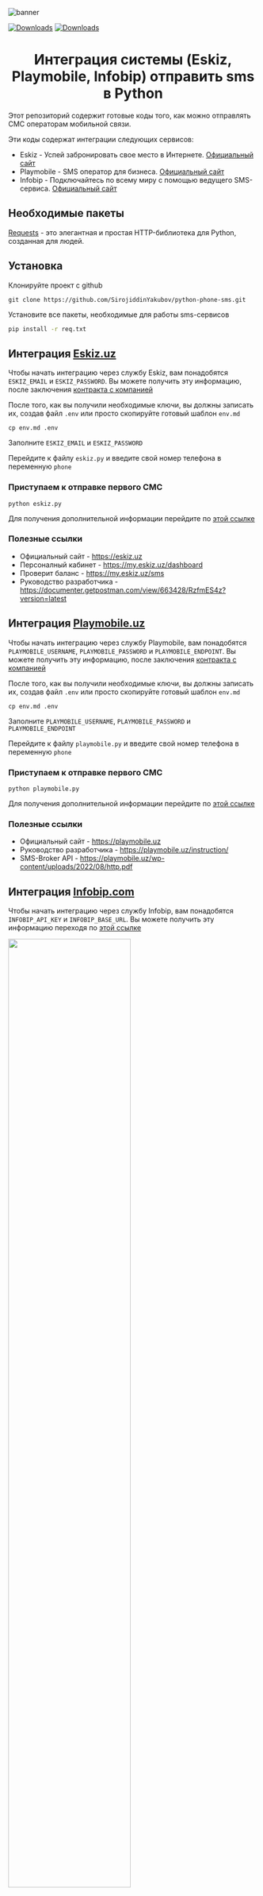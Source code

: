 ![banner](https://i.postimg.cc/brrfqW8k/banner.jpg "banner")



[![Downloads](https://img.shields.io/badge/telegram-yakubovdeveloper-green)](https://t.me/yakubovdeveloper)
[![Downloads](https://img.shields.io/badge/author-Sirojiddin_Yakubov-green)](https://t.me/Sirojiddin_Yakubov)
<div align="center">
<h1>Интеграция системы (Eskiz, Playmobile, Infobip) отправить sms в Python</h1>
</div>

Этот репозиторий содержит готовые коды того, как можно отправлять СМС операторам мобильной связи. 

Эти коды содержат интеграции следующих сервисов:
- Eskiz - Успей забронировать свое место в Интернете. [Официальный сайт](https://eskiz.uz/)
- Playmobile - SMS оператор для бизнеса. [Официальный сайт](https://playmobile.uz/)
- Infobip - Подключайтесь по всему миру с помощью ведущего SMS-сервиса. [Официальный сайт](https://www.infobip.com/sms)


## Необходимые пакеты
[Requests](https://requests.readthedocs.io/) - это элегантная и простая HTTP-библиотека для Python, созданная для людей.

## Установка
Клонируйте проект с github
```console
git clone https://github.com/SirojiddinYakubov/python-phone-sms.git
```

Установите все пакеты, необходимые для работы sms-сервисов
```bash
pip install -r req.txt
```

## Интеграция [Eskiz.uz](https://eskiz.uz/)

Чтобы начать интеграцию через службу Eskiz, вам понадобятся `ESKIZ_EMAIL` и `ESKIZ_PASSWORD`. Вы можете получить эту информацию, после заключения [контракта с компанией](https://eskiz.uz/reseller)

После того, как вы получили необходимые ключи, вы должны записать их, создав файл `.env` или просто скопируйте готовый шаблон `env.md`
```console
cp env.md .env
```

Заполните `ESKIZ_EMAIL` и `ESKIZ_PASSWORD`

Перейдите к файлу `eskiz.py` и введите свой номер телефона в переменную `phone`

### Приступаем к отправке первого СМС
```console
python eskiz.py
```

Для получения дополнительной информации перейдите по [этой ссылке](https://documenter.getpostman.com/view/663428/RzfmES4z?version=latest)

### Полезные ссылки

- Официальный сайт - https://eskiz.uz
- Персоналный кабинет - https://my.eskiz.uz/dashboard
- Проверит баланс - https://my.eskiz.uz/sms
- Руководство разработчика - https://documenter.getpostman.com/view/663428/RzfmES4z?version=latest

## Интеграция [Playmobile.uz](https://playmobile.uz/)

Чтобы начать интеграцию через службу Playmobile, вам понадобятся `PLAYMOBILE_USERNAME`, `PLAYMOBILE_PASSWORD` и `PLAYMOBILE_ENDPOINT`. Вы можете получить эту информацию, после заключения [контракта с компанией](https://playmobile.uz/contacts/)

После того, как вы получили необходимые ключи, вы должны записать их, создав файл `.env` или просто скопируйте готовый шаблон `env.md`
```console
cp env.md .env
```

Заполните `PLAYMOBILE_USERNAME`, `PLAYMOBILE_PASSWORD` и `PLAYMOBILE_ENDPOINT`

Перейдите к файлу `playmobile.py` и введите свой номер телефона в переменную `phone`

### Приступаем к отправке первого СМС
```console
python playmobile.py
```

Для получения дополнительной информации перейдите по [этой ссылке](https://playmobile.uz/instruction/)

### Полезные ссылки

- Официальный сайт - https://playmobile.uz
- Руководство разработчика - https://playmobile.uz/instruction/
- SMS-Broker API - https://playmobile.uz/wp-content/uploads/2022/08/http.pdf

## Интеграция [Infobip.com](https://www.infobip.com/)

Чтобы начать интеграцию через службу Infobip, вам понадобятся `INFOBIP_API_KEY` и `INFOBIP_BASE_URL`. Вы можете получить эту информацию переходя по [этой ссылке](https://portal.infobip.com/homepage/)

<img src="https://i.ibb.co/MgxrXXc/infobip2.png" width="70%">

После того, как вы получили необходимые ключи, вы должны записать их, создав файл `.env` или просто скопируйте готовый шаблон `env.md`
```console
cp env.md .env
```

Заполните `INFOBIP_API_KEY` и `INFOBIP_BASE_URL`

Перейдите к файлу `infobip.py` и введите свой номер телефона в переменную `RECIPIENT`

### Приступаем к отправке первого СМС
```console
python infobip.py
```

Для получения дополнительной информации перейдите по [этой ссылке](https://www.infobip.com/docs/api)

### Полезные ссылки

- Официальный сайт - https://www.infobip.com
- Персоналный кабинет - https://portal.infobip.com/homepage
- Руководство разработчика - https://www.infobip.com/docs/api
- Cписок отправленных SMS - https://portal.infobip.com/dev/api-transaction-log
- Проверить API через браузер - https://tryapi.infobip.com/send-sms-python-lib

## Примеры

Для более подробной информации вы можете посмотреть это видео

[![Watch the video](https://img.youtube.com/vi/dMlRWSS1Y3s/maxresdefault.jpg)](https://www.youtube.com/watch?v=dMlRWSS1Y3s)

<h3>Спасибо за внимание!</h3>

## Автор
[Sirojiddin Yakubov](https://t.me/Sirojiddin_Yakubov)

## Социальные сети
<div align="center">
  Подпишитесь на нас, чтобы получать больше новостей о веб-программировании: <br>
  <a href="https://www.youtube.com/@yakubovdeveloper">YouTube</a>
  <span> | </span>
  <a href="https://www.instagram.com/yakubovdeveloper">Instagram</a>
  <span> | </span>
  <a href="https://www.facebook.com/yakubovdeveloper">Facebook</a>
  <span> | </span>
  <a href="https://www.tiktok.com/@yakubovdeveloper">TikTok</a>
  <span> | </span>
  <a href="https://t.me/yakubovdeveloper">Telegram</a>
</div>